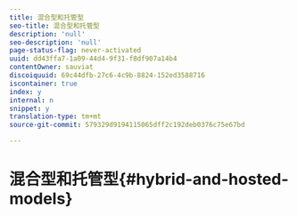 ```yaml
---
title: 混合型和托管型
seo-title: 混合型和托管型
description: 'null'
seo-description: 'null'
page-status-flag: never-activated
uuid: dd43ffa7-1a09-44d4-9f31-f8df907a14b4
contentOwner: sauviat
discoiquuid: 69c44dfb-27c6-4c9b-8824-152ed3588716
iscontainer: true
index: y
internal: n
snippet: y
translation-type: tm+mt
source-git-commit: 579329d9194115065dff2c192deb0376c75e67bd

---
```



# 混合型和托管型{#hybrid-and-hosted-models}

